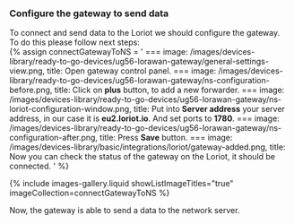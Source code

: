### Configure the gateway to send data

To connect and send data to the Loriot we should configure the gateway.  
To do this please follow next steps:  
{% assign connectGatewayToNS = '
    ===
        image: /images/devices-library/ready-to-go-devices/ug56-lorawan-gateway/general-settings-view.png,
        title: Open gateway control panel.
    ===
        image: /images/devices-library/ready-to-go-devices/ug56-lorawan-gateway/ns-configuration-before.png,
        title: Click on **plus** button, to add a new forwarder.
    ===
        image: /images/devices-library/ready-to-go-devices/ug56-lorawan-gateway/ns-loriot-configuration-window.png,
        title: Put into **Server address** your server address, in our case it is **eu2.loriot.io**. And set ports to **1780**.
    ===
        image: /images/devices-library/ready-to-go-devices/ug56-lorawan-gateway/ns-configuration-after.png,
        title: Press **Save** button.
    ===
        image: /images/devices-library/basic/integrations/loriot/gateway-added.png,
        title: Now you can check the status of the gateway on the Loriot, it should be connected.
'
%}

{% include images-gallery.liquid showListImageTitles="true" imageCollection=connectGatewayToNS %}

Now, the gateway is able to send a data to the network server.  
